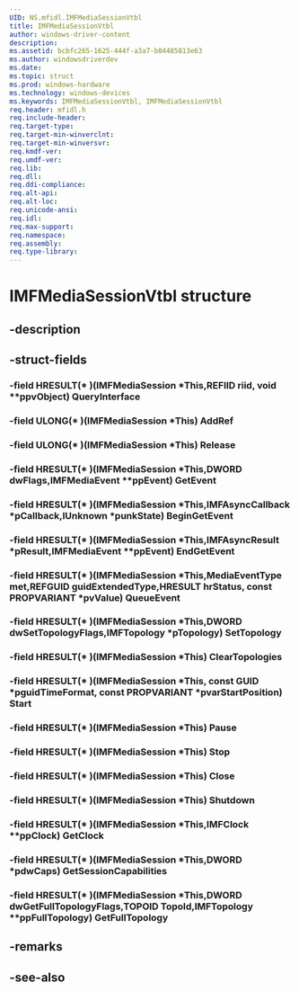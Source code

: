```yaml
---
UID: NS.mfidl.IMFMediaSessionVtbl
title: IMFMediaSessionVtbl
author: windows-driver-content
description: 
ms.assetid: bcbfc265-1625-444f-a3a7-b04485813e63
ms.author: windowsdriverdev
ms.date: 
ms.topic: struct
ms.prod: windows-hardware
ms.technology: windows-devices
ms.keywords: IMFMediaSessionVtbl, IMFMediaSessionVtbl
req.header: mfidl.h
req.include-header:
req.target-type:
req.target-min-winverclnt:
req.target-min-winversvr:
req.kmdf-ver:
req.umdf-ver:
req.lib:
req.dll:
req.ddi-compliance:
req.alt-api:
req.alt-loc:
req.unicode-ansi:
req.idl:
req.max-support:
req.namespace:
req.assembly:
req.type-library:
---
```


# IMFMediaSessionVtbl structure

## -description



## -struct-fields

### -field HRESULT(* )(IMFMediaSession *This,REFIID riid, void **ppvObject) QueryInterface			
 	
### -field ULONG(* )(IMFMediaSession *This) AddRef			
 	
### -field ULONG(* )(IMFMediaSession *This) Release			
 	
### -field HRESULT(* )(IMFMediaSession *This,DWORD dwFlags,IMFMediaEvent **ppEvent) GetEvent			
 	
### -field HRESULT(* )(IMFMediaSession *This,IMFAsyncCallback *pCallback,IUnknown *punkState) BeginGetEvent			
 	
### -field HRESULT(* )(IMFMediaSession *This,IMFAsyncResult *pResult,IMFMediaEvent **ppEvent) EndGetEvent			
 	
### -field HRESULT(* )(IMFMediaSession *This,MediaEventType met,REFGUID guidExtendedType,HRESULT hrStatus, const PROPVARIANT *pvValue) QueueEvent			
 	
### -field HRESULT(* )(IMFMediaSession *This,DWORD dwSetTopologyFlags,IMFTopology *pTopology) SetTopology			
 	
### -field HRESULT(* )(IMFMediaSession *This) ClearTopologies			
 	
### -field HRESULT(* )(IMFMediaSession *This, const GUID *pguidTimeFormat, const PROPVARIANT *pvarStartPosition) Start			
 	
### -field HRESULT(* )(IMFMediaSession *This) Pause			
 	
### -field HRESULT(* )(IMFMediaSession *This) Stop			
 	
### -field HRESULT(* )(IMFMediaSession *This) Close			
 	
### -field HRESULT(* )(IMFMediaSession *This) Shutdown			
 	
### -field HRESULT(* )(IMFMediaSession *This,IMFClock **ppClock) GetClock			
 	
### -field HRESULT(* )(IMFMediaSession *This,DWORD *pdwCaps) GetSessionCapabilities			
 	
### -field HRESULT(* )(IMFMediaSession *This,DWORD dwGetFullTopologyFlags,TOPOID TopoId,IMFTopology **ppFullTopology) GetFullTopology			
 	
## -remarks

## -see-also